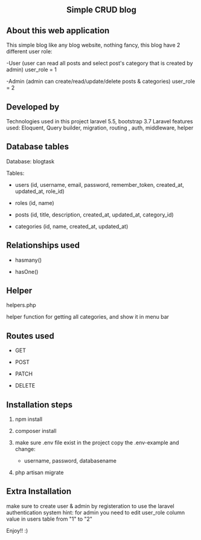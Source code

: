 <h2 align="center">Simple CRUD blog</h2>

## About this web application

This simple blog like any blog website, nothing fancy, this blog have 2 different user role:

-User (user can read all posts and select post's category that is created by admin) user_role = 1

-Admin (admin can create/read/update/delete posts & categories) user_role = 2 

## Developed by

Technologies used in this project laravel 5.5, bootstrap 3.7
Laravel features used: Eloquent, Query builder, migration, routing , auth,  middleware, helper

## Database tables

Database: blogtask

Tables:

- users (id, username, email, password, remember_token, created_at, updated_at, role_id)

- roles (id, name)

- posts (id, title, description, created_at, updated_at, category_id)

- categories (id, name, created_at, updated_at)

## Relationships used

- hasmany()

- hasOne()


## Helper

helpers.php

helper function for getting all categories, and show it in menu bar

## Routes used

- GET

- POST

- PATCH

- DELETE 

## Installation steps

1) npm install

2) composer install

3) make sure .env file exist in the project 
   copy the .env-example and change:
   - username, password, databasename

4) php artisan migrate

## Extra Installation

make sure to create user & admin by registeration to use the laravel authentication system
hint: for admin you need to edit user_role column value in users table from "1" to "2"

Enjoy!! :)
